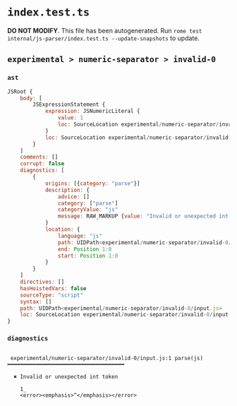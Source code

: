 # `index.test.ts`

**DO NOT MODIFY**. This file has been autogenerated. Run `rome test internal/js-parser/index.test.ts --update-snapshots` to update.

## `experimental > numeric-separator > invalid-0`

### `ast`

```javascript
JSRoot {
	body: [
		JSExpressionStatement {
			expression: JSNumericLiteral {
				value: 1
				loc: SourceLocation experimental/numeric-separator/invalid-0/input.js 1:0-1:2
			}
			loc: SourceLocation experimental/numeric-separator/invalid-0/input.js 1:0-1:2
		}
	]
	comments: []
	corrupt: false
	diagnostics: [
		{
			origins: [{category: "parse"}]
			description: {
				advice: []
				category: ["parse"]
				categoryValue: "js"
				message: RAW_MARKUP {value: "Invalid or unexpected int token"}
			}
			location: {
				language: "js"
				path: UIDPath<experimental/numeric-separator/invalid-0/input.js>
				end: Position 1:0
				start: Position 1:0
			}
		}
	]
	directives: []
	hasHoistedVars: false
	sourceType: "script"
	syntax: []
	path: UIDPath<experimental/numeric-separator/invalid-0/input.js>
	loc: SourceLocation experimental/numeric-separator/invalid-0/input.js 1:0-2:0
}
```

### `diagnostics`

```

 experimental/numeric-separator/invalid-0/input.js:1 parse(js) ━━━━━━━━━━━━━━━━━━━━━━━━━━━━━━━━━━━━━

  ✖ Invalid or unexpected int token

    1_
    <error><emphasis>^</emphasis></error>


```
